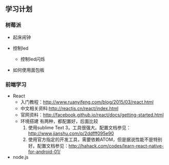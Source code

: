 ## 学习计划

### 树莓派

* 起床闹钟

* 控制led
  
  * 控制led闪烁

* 如何使用面包板

### 前端学习

* React
  * 入门教程：http://www.ruanyifeng.com/blog/2015/03/react.html
  * 中文相关资料:http://reactjs.cn/react/index.html
  * 官网资料：http://facebook.github.io/react/docs/getting-started.html
  * 环境搭建
     有两种，都配置好，后面比较
     1. 使用sublime Text 3，工具很强大。配置文档参见：http://www.jianshu.com/p/2ddfff095e90
     2. 使用官方指定的开发工具，需要依赖ATOM，但是据说性能不是特别好。配置文档参见：http://hahack.com/codes/learn-react-native-for-android-01/
* node.js

